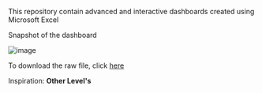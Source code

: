 This repository contain advanced and interactive dashboards created using Microsoft Excel

Snapshot of the dashboard

![image](https://user-images.githubusercontent.com/121362860/227432643-3199179a-066b-4780-bb78-45af6ed2d4f3.png)

To download the raw file, click [here](https://github.com/Folasade-Ojo/Excel-Dashboards/blob/main/Sales%20Performance%20Dashboard.xlsx)

Inspiration: **Other Level's**
